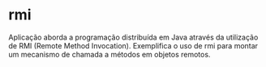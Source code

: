# rmi
Aplicação aborda a programação distribuída em Java através da utilização de RMI (Remote Method Invocation). Exemplifica o uso de rmi para montar um mecanismo de chamada a métodos em objetos remotos.
